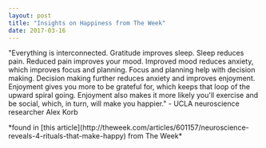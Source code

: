 ```yaml
---
layout: post
title: "Insights on Happiness from The Week"
date: 2017-03-16
---
```

<p>"Everything is interconnected. Gratitude improves sleep. Sleep reduces pain. 
Reduced pain improves your mood. Improved mood reduces anxiety, which improves focus and planning.
Focus and planning help with decision making. Decision making further reduces anxiety and improves enjoyment. 
Enjoyment gives you more to be grateful for, which keeps that loop of the upward spiral going.
Enjoyment also makes it more likely you'll exercise and be social, which, in turn, will make you happier."
- UCLA neuroscience researcher Alex Korb</p>
*found in [this article](http://theweek.com/articles/601157/neuroscience-reveals-4-rituals-that-make-happy) from The Week*
